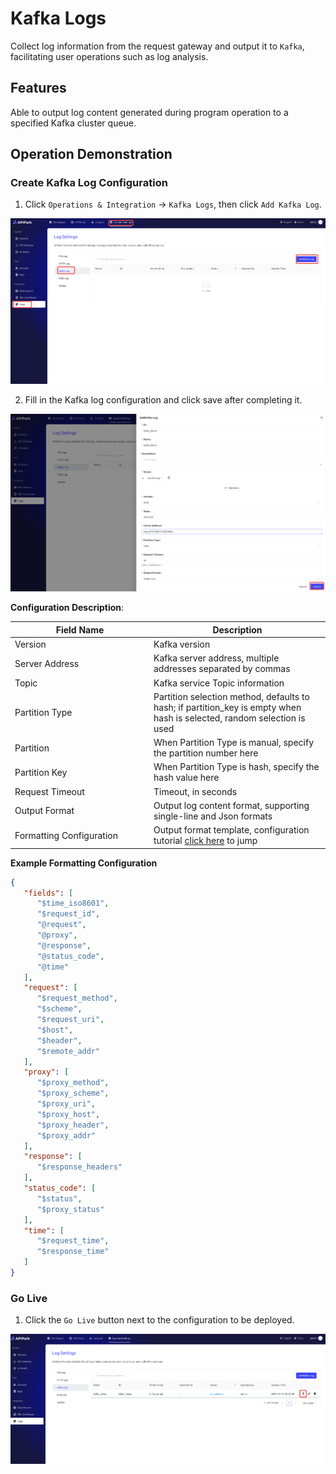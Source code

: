 # Kafka Logs

Collect log information from the request gateway and output it to `Kafka`, facilitating user operations such as log analysis.

## Features

Able to output log content generated during program operation to a specified Kafka cluster queue.

## Operation Demonstration

### Create Kafka Log Configuration

1. Click `Operations & Integration` -> `Kafka Logs`, then click `Add Kafka Log`.

![](images/2024-10-27/d72cd60d6aa0cc7dd50abdae4cb249d32958647bdb3ec9247ab7a59a001ae8c9.png)  

2. Fill in the Kafka log configuration and click save after completing it.

![](images/2024-10-27/af7b625f886ecb0976abff3844bee6382dc1094e9b2d909c1c1597a52743c086.png)  

**Configuration Description**:

<table><thead><tr><th width="208">Field Name</th><th>Description</th></tr></thead><tbody><tr><td>Version</td><td>Kafka version</td></tr><tr><td>Server Address</td><td>Kafka server address, multiple addresses separated by commas</td></tr><tr><td>Topic</td><td>Kafka service Topic information</td></tr><tr><td>Partition Type</td><td>Partition selection method, defaults to hash; if partition_key is empty when hash is selected, random selection is used</td></tr><tr><td>Partition</td><td>When Partition Type is manual, specify the partition number here</td></tr><tr><td>Partition Key</td><td>When Partition Type is hash, specify the hash value here</td></tr><tr><td>Request Timeout</td><td>Timeout, in seconds</td></tr><tr><td>Output Format</td><td>Output log content format, supporting single-line and Json formats</td></tr><tr><td>Formatting Configuration</td><td>Output format template, configuration tutorial <a href="https://help.apinto.com/docs/formatter">click here</a> to jump</td></tr></tbody></table>

**Example Formatting Configuration**

```json
{
   "fields": [
      "$time_iso8601",
      "$request_id",
      "@request",
      "@proxy",
      "@response",
      "@status_code",
      "@time"
   ],
   "request": [
      "$request_method",
      "$scheme",
      "$request_uri",
      "$host",
      "$header",
      "$remote_addr"
   ],
   "proxy": [
      "$proxy_method",
      "$proxy_scheme",
      "$proxy_uri",
      "$proxy_host",
      "$proxy_header",
      "$proxy_addr"
   ],
   "response": [
      "$response_headers"
   ],
   "status_code": [
      "$status",
      "$proxy_status"
   ],
   "time": [
      "$request_time",
      "$response_time"
   ]
}
```

### Go Live

1. Click the `Go Live` button next to the configuration to be deployed.

![](images/2024-10-27/c845bf600f1fbe39e778397a87b20abe3c05f525fb154d80efbe17ea36a0e7cf.png)  